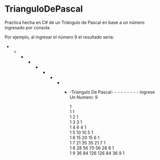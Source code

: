 # TrianguloDePascal
Practica hecha en C# de un Triángulo de Pascal en base a un número ingresado por consola.

Por ejemplo, al ingresar el número 9 el resultado sería:
- - - - - - - - - -Triangulo De Pascal- - - - - - - - - 
Ingrese Un Numero: 9

                  1   
                1   1   
              1   2   1   
            1   3   3   1   
          1   4   6   4   1   
        1   5   10  10  5   1   
      1   6   15  20  15  6   1   
    1   7   21  35  35  21  7   1   
  1   8   28  56  70  56  28  8   1   
1   9   36  84  126 126 84  36  9   1  
